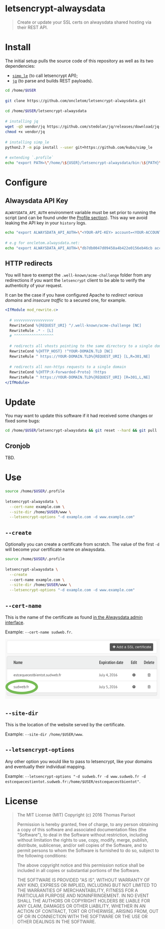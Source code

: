 # letsencrypt-alwaysdata

> Create or update your SSL certs on alwaysdata shared hosting via their REST API.

# Install

The initial setup pulls the source code of this repository as well as its two dependencies:

- [`simp_le`](https://github.com/kuba/simp_le) (to call letsencrypt API);
- [`jq`](https://stedolan.github.io/jq/) (to parse and builds REST payloads).

```bash
cd /home/$USER

git clone https://github.com/oncletom/letsencrypt-alwaysdata.git

cd /home/$USER/letsencrypt-alwaysdata

# installing jq
wget -qO vendor/jq https://github.com/stedolan/jq/releases/download/jq-1.5/jq-linux64
chmod +x vendor/jq

# installing simp_le
python2.7 -m pip install --user git+https://github.com/kuba/simp_le

# extending `.profile`
echo "export PATH=\"/home/\${USER}/letsencrypt-alwaysdata/bin:\${PATH}\"" >> /home/$USER/.profile
```

# Configure

## Alwaysdata API Key

`ALWAYSDATA_API_AUTH` environment variable must be set prior to running the script (and can be found under the [Profile section](https://admin.alwaysdata.com/admin/details/)). This way we avoid leaking the API key in your `history` logs.

```bash
echo "export ALWAYSDATA_API_AUTH=\"<YOUR-API-KEY> account=<YOUR-ACCOUNT>:\"" >> /home/$USER/.profile

# e.g for oncletom.alwaysdata.net:
echo "export ALWAYSDATA_API_AUTH=\"db7db0047d09458a4b422e0156eb46cb account=oncletom:\"" >> /home/$USER/.profile
```

## HTTP redirects

You will have to exempt the `.well-known/acme-challenge` folder from any redirections
if you want the `letsencrypt` client to be able to verify the authenticity of your request.

It can be the case if you have configured Apache to *redirect various domains* and *insecure traffic*
to a secured one, for example.

```apache
<IfModule mod_rewrite.c>

  # vvvvvvvvvvvvvvvvvv
  RewriteCond %{REQUEST_URI} ^/.well-known/acme-challenge [NC]
  RewriteRule .* - [L]
  # ^^^^^^^^^^^^^^^^^^

  # redirects all vhosts pointing to the same directory to a single domain
  RewriteCond %{HTTP_HOST} !^YOUR-DOMAIN.TLD [NC]
  RewriteRule ^ https://YOUR-DOMAIN.TLD%{REQUEST_URI} [L,R=301,NE]

  # redirects all non-https requests to a single domain
  RewriteCond %{HTTP:X-Forwarded-Proto} !https
  RewriteRule ^ https://YOUR-DOMAIN.TLD%{REQUEST_URI} [R=301,L,NE]
</IfModule>
```

# Update

You may want to update this software if it had received some changes or fixed some bugs:

```bash
cd /home/$USER/letsencrypt-alwaysdata && git reset --hard && git pull
```

## Cronjob

TBD.

# Use

```bash
source /home/$USER/.profile

letsencrypt-alwaysdata \
  --cert-name example.com \
  --site-dir /home/$USER/www \
  --letsencrypt-options "-d example.com -d www.example.com"
```

## `--create`

Optionally you can create a certificate from scratch. The value of the first `-d` will become your certificate name on alwaysdata.

```bash
source /home/$USER/.profile

letsencrypt-alwaysdata \
  --create
  --cert-name example.com \
  --site-dir /home/$USER/www \
  --letsencrypt-options "-d example.com -d www.example.com"
```

## `--cert-name`

This is the name of the certificate as found [in the Alwaysdata admin interface](https://admin.alwaysdata.com/ssl/).

Example: `--cert-name sudweb.fr`.

![](alwaysdata-certificate-admin.png)

## `--site-dir`

This is the location of the website served by the certificate.

Example: `--site-dir /home/$USER/www`.

## `--letsencrypt-options`

Any other option you would like to pass to letsencrypt, like your domains and eventually their individual mapping.

Example: `--letsencrypt-options "-d sudweb.fr -d www.sudweb.fr -d estcequecestientot.sudweb.fr:/home/$USER/estcequecestbientot"`.

# License

> The MIT License (MIT)
> Copyright (c) 2016 Thomas Parisot
>
> Permission is hereby granted, free of charge, to any person obtaining a copy of this software and associated documentation files (the "Software"), to deal in the Software without restriction, including without limitation the rights to use, copy, modify, merge, publish, distribute, sublicense, and/or sell copies of the Software, and to permit persons to whom the Software is furnished to do so, subject to the following conditions:
>
> The above copyright notice and this permission notice shall be included in all copies or substantial portions of the Software.
>
> THE SOFTWARE IS PROVIDED "AS IS", WITHOUT WARRANTY OF ANY KIND, EXPRESS OR IMPLIED, INCLUDING BUT NOT LIMITED TO THE WARRANTIES OF MERCHANTABILITY, FITNESS FOR A PARTICULAR PURPOSE AND NONINFRINGEMENT. IN NO EVENT SHALL THE AUTHORS OR COPYRIGHT HOLDERS BE LIABLE FOR ANY CLAIM, DAMAGES OR OTHER LIABILITY, WHETHER IN AN ACTION OF CONTRACT, TORT OR OTHERWISE, ARISING FROM, OUT OF OR IN CONNECTION WITH THE SOFTWARE OR THE USE OR OTHER DEALINGS IN THE SOFTWARE.
